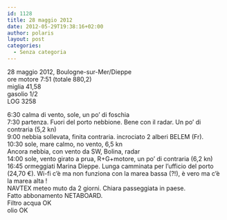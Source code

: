 ```yaml
---
id: 1128
title: 28 maggio 2012
date: 2012-05-29T19:38:16+02:00
author: polaris
layout: post
categories:
  - Senza categoria
---
```

28 maggio 2012, Boulogne-sur-Mer/Dieppe  
ore motore 7:51 (totale 880,2)  
miglia 41,58  
gasolio 1/2  
LOG 3258

6:30 calma di vento, sole, un po&#8217; di foschia  
7:30 partenza. Fuori del porto nebbione. Bene con il radar. Un po&#8217; di contraria (5,2 kn)  
9:00 nebbia sollevata, finita contraria. incrociato 2 alberi BELEM (Fr).  
10:30 sole, mare calmo, no vento, 6,5 kn  
Ancora nebbia, con vento da SW, Bolina, radar  
14:00 sole, vento girato a prua, R+G+motore, un po&#8217; di contraria (6,2 kn)  
16:45 ormeggiati Marina Dieppe. Lunga camminata per l&#8217;ufficio del porto (24,70 €). Wi-fi c&#8217;è ma non funziona con la marea bassa (?!), è vero ma c&#8217;è la marea alta !  
NAVTEX meteo muto da 2 giorni. Chiara passeggiata in paese.  
Fatto abbonamento NETABOARD.  
Filtro acqua OK  
olio OK